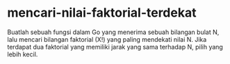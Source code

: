 # mencari-nilai-faktorial-terdekat
Buatlah sebuah fungsi dalam Go yang menerima sebuah bilangan bulat N, lalu mencari bilangan faktorial (X!) yang paling mendekati nilai N. Jika terdapat dua faktorial yang memiliki jarak yang sama terhadap N, pilih yang lebih kecil.
